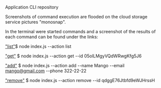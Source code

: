Application CLI repository

Screenshots of command execution are flooded on the cloud storage service pictures "monosnap".

In the terminal were started commands and a screenshot of the results of each command can be found under the links:

["list"](https://monosnap.com/file/ktm0dacGGUepQabMykhk7aNHp8DPZV)$ node index.js --action list

["get"](https://monosnap.com/file/HnxSOF7Js782q0PivtZSaYxunXbUXR) $ node index.js --action get --id 05olLMgyVQdWRwgKfg5J6 

["add"](https://monosnap.com/file/oaFqWOHoGznX6lLwaoV9Y0rn55kk3n) $ node index.js --action add --name Mango --email mango@gmail.com --phone 322-22-22


["remove"](https://monosnap.com/file/6QJeHnE8LfXk4KW0vjtsO31DvBGWer) $ node index.js --action remove --id qdggE76Jtbfd9eWJHrssH
